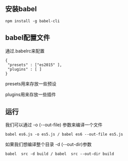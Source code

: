 ## 安装babel

`npm install -g babel-cli `

## babel配置文件
通过.babelrc来配置

```
{
 "presets" : ["es2015" ],
 "plugins" : [ ]
}
```
presets用来存放一些预设

plugins用来存放一些插件


## 运行
我们可以通过 -o (--out-file) 参数来编译一个文件

`babel es6.js -o es5.js / babel es6 --out-file es5.js`

如果我们想编译整个目录 -d (--out-dir)参数

`babel  src -d build / babel  src --out-dir build`

